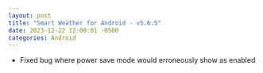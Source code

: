 ```yaml
---
layout: post
title: "Smart Weather for Android - v5.6.5"
date: 2023-12-22 12:00:01 -0500
categories: Android
---
```


- Fixed bug where power save mode would erroneously show as enabled
